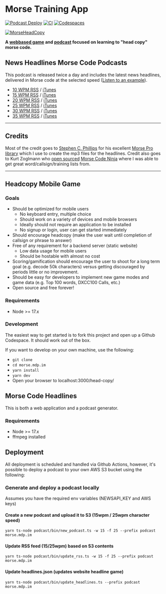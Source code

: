 # Morse Training App
[![Podcast Deploy](https://github.com/mdp/morse.mdp.im/actions/workflows/podcast_cron.yaml/badge.svg)](https://github.com/mdp/morse.mdp.im/actions/workflows/podcast_cron.yaml)
[![CI](https://github.com/mdp/morse.mdp.im/actions/workflows/build.yaml/badge.svg)](https://github.com/mdp/morse.mdp.im/actions/workflows/build.yaml)
[![Codespaces](https://img.shields.io/badge/Codespaces-Launch-brightgreen)](https://github.com/codespaces/new?hide_repo_select=true&ref=main&repo=278430466)

[![MorseHeadCopy](https://user-images.githubusercontent.com/2868/160646418-083953b9-c6f2-4a61-a15b-97e8c863986b.png)](/)

**A [webbased game](https://morse.mdp.im/head-copy) and [podcast](https://morse.mdp.im/news/) focused on learning to "head copy" morse code.**

## News Headlines Morse Code Podcasts

This podcast is released twice a day and includes the latest news headlines, delivered in Morse code at the selected speed ([Listen to an example](https://www.listennotes.com/podcasts/news-headlines-in-morse-code-at-20-wpm-mark-JIUqd6RwXsa/)).

- [10 WPM RSS](https://morse.mdp.im/podcast/rss-10.xml) / [iTunes](https://podcasts.apple.com/us/podcast/news-headlines-in-morse-code-at-10-wpm/id1615630558)
- [15 WPM RSS](https://morse.mdp.im/podcast/rss-15.xml) / [iTunes](https://podcasts.apple.com/us/podcast/news-headlines-in-morse-code-at-15-wpm/id1533526598)
- [20 WPM RSS](https://morse.mdp.im/podcast/rss-20.xml) / [iTunes](https://podcasts.apple.com/us/podcast/news-headlines-in-morse-code-at-20-wpm/id1531399638)
- [25 WPM RSS](https://morse.mdp.im/podcast/rss-25.xml) / [iTunes](https://podcasts.apple.com/us/podcast/news-headlines-in-morse-code-at-25-wpm/id1536964268)
- [30 WPM RSS](https://morse.mdp.im/podcast/rss-30.xml) / [iTunes](https://podcasts.apple.com/us/podcast/news-headlines-in-morse-code-at-30-wpm/id1656007282)
- [35 WPM RSS](https://morse.mdp.im/podcast/rss-35.xml) / [iTunes](https://podcasts.apple.com/us/podcast/news-headlines-in-morse-code-at-35-wpm/id1656007555)

-----

## Credits

Most of the credit goes to [Stephen C. Phillips](https://scphillips.com/) for his excellent [Morse Pro library](https://github.com/scp93ch/morse-pro) which I use to create the mp3 files for the headlines. Credit also goes to Kurt Zoglmann who [open sourced](https://github.com/zoglmannk/Morse-Code-Ninja) [Morse Code Ninja](https://morsecode.ninja/) where I was able to get great word/callsign/training lists from. 

-----

## Headcopy Mobile Game

### Goals

- Should be optimized for mobile users
    - No keyboard entry, multiple choice
    - Should work on a variety of devices and mobile browsers
    - Ideally should not require an application to be installed
    - No signup or login, user can get started immediately
- Should encourage headcopy (make the user wait until completion of callsign or phrase to answer)
- Free of any requirement for a backend server (static website)
    - Low data usage for mobile users
    - Should be hostable with almost no cost
- Scoring/gamification should encourage the user to shoot for a long term goal (e.g. decode
50k characters) versus getting discouraged by periods little or no improvement.
- Should be easy for developers to implement new game modes and game data (e.g. Top 100 words, DXCC100 Calls, etc.)
- Open source and free forever!

### Requirements

- Node >= 17.x

### Development

The easiest way to get started is to fork this project and open up a Github Codespace. It should work out of the box.

If you want to develop on your own machine, use the following:

- `git clone `
- `cd morse.mdp.im`
- `yarn install`
- `yarn dev`
- Open your browser to localhost:3000/head-copy/

## Morse Code Headlines

This is both a web application and a podcast generator.

### Requirements

- Node >= 17.x
- ffmpeg installed

## Deployment

All deployment is scheduled and handled via Github Actions, however, it's possible
to deploy a podcast to your own AWS S3 bucket using the following:

### Generate and deploy a podcast locally

Assumes you have the required env variables (NEWSAPI_KEY and AWS keys)

#### Create a new podcast and upload it to S3 (15wpm / 25wpm character speed)

`yarn ts-node podcast/bin/new_podcast.ts -w 15 -f 25 --prefix podcast morse.mdp.im`

#### Update RSS feed (15/25wpm) based on S3 contents

`yarn ts-node podcast/bin/update_rss.ts -w 15 -f 25 --prefix podcast morse.mdp.im`

#### Update headlines.json (updates website headline game)

`yarn ts-node podcast/bin/update_headlines.ts --prefix podcast morse.mdp.im`
